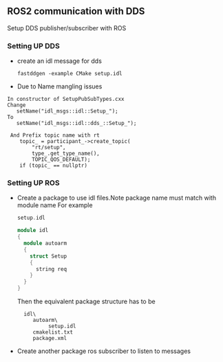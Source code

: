 ## ROS2 communication with DDS
Setup DDS publisher/subscriber with ROS
### Setting UP DDS
* create an idl message for dds 
  ```
  fastddgen -example CMake setup.idl
  ```
* Due to Name mangling issues
```
In constructor of SetupPubSubTypes.cxx 
Change
   setName("idl_msgs::idl::Setup_"); 
To 
   setName("idl_msgs::idl::dds_::Setup_"); 

 And Prefix topic name with rt
    topic_ = participant_->create_topic(
        "rt/setup",
        type_.get_type_name(),
        TOPIC_QOS_DEFAULT);
    if (topic_ == nullptr)
``` 

### Setting UP ROS
* Create a package to use idl files.Note package name must match with module name
  For example
  ```cpp
  setup.idl
  
  module idl  
  {
    module autoarm
    {
      struct Setup
      {
        string req  
      }
    }
  }
  ```
  
  Then the equivalent package structure has to be
  ```
    idl\
       autoarm\
            setup.idl
       cmakelist.txt     
       package.xml
  ```
     
     
* Create another package ros subscriber to listen to messages 



